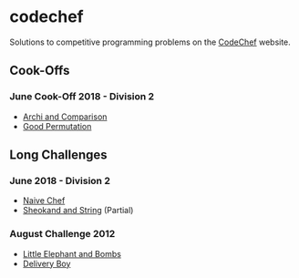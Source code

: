 # codechef

Solutions to competitive programming problems on the [CodeChef](https://www.codechef.com) website.

## Cook-Offs

### June Cook-Off 2018 - Division 2

* [Archi and Comparison](https://www.codechef.com/COOK95B/problems/NUMCOMP)
* [Good Permutation](https://www.codechef.com/COOK95B/problems/GOODPERM)

## Long Challenges

### June 2018 - Division 2

* [Naive Chef](https://www.codechef.com/JUNE18B/problems/NAICHEF)
* [Sheokand and String](https://www.codechef.com/JUNE18B/problems/SHKSTR) (Partial)

### August Challenge 2012

* [Little Elephant and Bombs](https://www.codechef.com/AUG12/problems/LEBOMBS/)
* [Delivery Boy](https://www.codechef.com/AUG12/problems/HOMDEL/)
